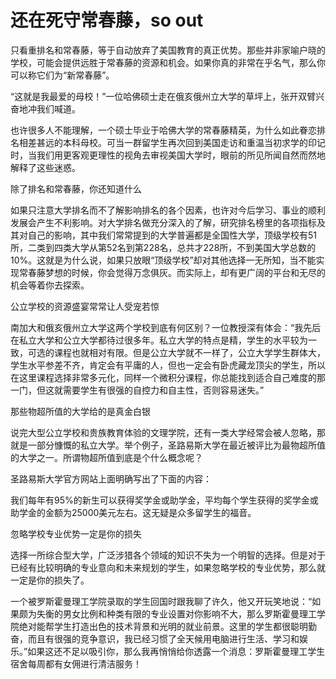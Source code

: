 # 还在死守常春藤，so out

只看重排名和常春藤，等于自动放弃了美国教育的真正优势。那些并非家喻户晓的学校，可能会提供远胜于常春藤的资源和机会。如果你真的非常在乎名气，那么你可以称它们为“新常春藤”。 

“这就是我最爱的母校！”一位哈佛硕士走在俄亥俄州立大学的草坪上，张开双臂兴奋地冲我们喊道。 

也许很多人不能理解，一个硕士毕业于哈佛大学的常春藤精英，为什么如此眷恋排名相差甚远的本科母校。可当一群留学生再次回到美国走访和重温当初求学的印记时，当我们用更客观更理性的视角去审视美国大学时，眼前的所见所闻自然而然地解释了这些迷惑。 

除了排名和常春藤，你还知道什么 

如果只注意大学排名而不了解影响排名的各个因素，也许对今后学习、事业的顺利发展会产生不利影响。对大学排名做充分深入的了解，研究排名榜里的各项指标及其对自己的影响，其中我们常常提到的大学普遍都是全国性大学，顶级学校有51所，二类到四类大学从第52名到第228名，总共才228所，不到美国大学总数的10%。这就是为什么说，如果只放眼“顶级学校”却对其他选择一无所知，当不能实现常春藤梦想的时候，你会觉得万念俱灰。而实际上，却有更广阔的平台和无尽的机会等着你去探索。 

公立学校的资源盛宴常常让人受宠若惊 

南加大和俄亥俄州立大学这两个学校到底有何区别？一位教授深有体会：“我先后在私立大学和公立大学都待过很多年。私立大学的特点是精，学生的水平较为一致，可选的课程也就相对有限。但是公立大学就不一样了，公立大学学生群体大，学生水平参差不齐，肯定会有平庸的人，但也一定会有卧虎藏龙顶尖的学生，所以在这里课程选择非常多元化，同样一个微积分课程，你总能找到适合自己难度的那一门，但这就需要学生有很强的自控力和自主性，否则容易迷失。” 

那些物超所值的大学给的是真金白银 

说完大型公立学校和贵族教育体验的文理学院，还有一类大学经常会被人忽略，那就是一部分慷慨的私立大学。举个例子，圣路易斯大学在最近被评比为最物超所值的大学之一。所谓物超所值到底是个什么概念呢？ 

圣路易斯大学官方网站上面明确写出了下面的内容： 

我们每年有95%的新生可以获得奖学金或助学金，平均每个学生获得的奖学金或助学金的金额为25000美元左右。这无疑是众多留学生的福音。 

忽略学校专业优势一定是你的损失 

选择一所综合型大学，广泛涉猎各个领域的知识不失为一个明智的选择。但是对于已经有比较明确的专业意向和未来规划的学生，如果忽略学校的专业优势，那么就一定是你的损失了。 

一个被罗斯霍曼理工学院录取的学生回国时跟我聊了许久，他又开玩笑地说：“如果颇为失衡的男女比例和种类有限的专业设置对你影响不大，那么罗斯霍曼理工学院绝对能帮学生打造出色的技术背景和光明的就业前景。这里的学生都很聪明勤奋，而且有很强的竞争意识，我已经习惯了全天候用电脑进行生活、学习和娱乐。”如果这还不足以吸引你，那么我再悄悄给你透露一个消息：罗斯霍曼理工学生宿舍每周都有女佣进行清洁服务！